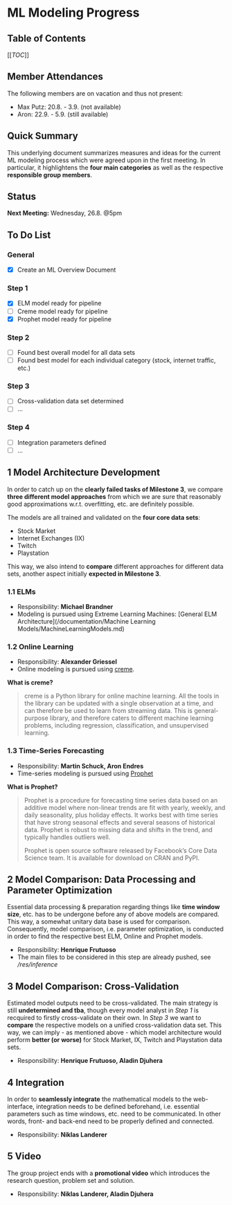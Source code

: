 # ML Modeling Progress

## Table of Contents
[[_TOC_]]

## Member Attendances
The following members are on vacation and thus not present:

* Max Putz: 20.8. - 3.9. (not available)
* Aron: 22.9. - 5.9. (still available)

## Quick Summary
This underlying document summarizes measures and ideas for the current ML modeling process which were agreed upon in the first meeting. In particular, it highlightens the **four main categories** as well as the respective **responsible group members**.

## Status
**Next Meeting:** Wednesday, 26.8. @5pm

## To Do List

### General
- [x] Create an ML Overview Document

### Step 1
- [x] ELM model ready for pipeline
- [ ] Creme model ready for pipeline
- [x] Prophet model ready for pipeline

### Step 2
- [ ] Found best overall model for all data sets
- [ ] Found best model for each individual category (stock, internet traffic, etc.) 

### Step 3
- [ ] Cross-validation data set determined
- [ ] ...

### Step 4
- [ ] Integration parameters defined
- [ ] ...

## 1 Model Architecture Development
In order to catch up on the **clearly failed tasks of Milestone 3**, we compare **three different model approaches** from which we are sure that reasonably good approximations w.r.t. overfitting, etc. are definitely possible.  

The models are all trained and validated on the **four core data sets**:
* Stock Market 
* Internet Exchanges (IX)
* Twitch
* Playstation

This way, we also intend to **compare** different approaches for different data sets, another aspect initially **expected in Milestone 3**.

### 1.1 ELMs
* Responsibility: **Michael Brandner**
* Modeling is pursued using Extreme Learning Machines: [General ELM Architecture](/documentation/Machine Learning Models/MachineLearningModels.md) 

### 1.2 Online Learning 
* Responsibility: **Alexander Griessel**
* Online modeling is pursued using [creme](https://creme-ml.github.io/).

**What is creme?**
>creme is a Python library for online machine learning. All the tools in the library can be updated with a single observation at a time, and can therefore be used to learn from streaming data. This is general-purpose library, and therefore caters to different machine learning problems, including regression, classification, and unsupervised learning.

### 1.3 Time-Series Forecasting 
* Responsibility: **Martin Schuck, Aron Endres**
* Time-series modeling is pursued using [Prophet](https://facebook.github.io/prophet/)

**What is Prophet?**
>Prophet is a procedure for forecasting time series data based on an additive model where non-linear trends are fit with yearly, weekly, and daily seasonality, plus holiday effects. It works best with time series that have strong seasonal effects and several seasons of historical data. Prophet is robust to missing data and shifts in the trend, and typically handles outliers well.
>
>Prophet is open source software released by Facebook’s Core Data Science team. It is available for download on CRAN and PyPI.

## 2 Model Comparison: Data Processing and Parameter Optimization
Essential data processing & preparation regarding things like **time window size**, etc. has to be undergone before any of above models are compared. This way, a somewhat unitary data base is used for comparison. Consequently, model comparison, i.e. parameter optimization, is conducted in order to find the respective best ELM, Online and Prophet models.

* Responsibility: **Henrique Frutuoso**
* The main files to be considered in this step are already pushed, see */res/inference*

## 3 Model Comparison: Cross-Validation
Estimated model outputs need to be cross-validated. The main strategy is still **undetermined and tba**, though every model analyst in *Step 1* is recquired to firstly cross-validate on their own. In *Step 3* we want to **compare** the respective models on a unified cross-validation data set. This way, we can imply - as mentioned above - which model architecture would perform **better (or worse)** for Stock Market, IX, Twitch and Playstation data sets. 

* Responsibility: **Henrique Frutuoso, Aladin Djuhera**

## 4 Integration
In order to **seamlessly integrate** the mathematical models to the web-interface, integration needs to be defined beforehand, i.e. essential parameters such as time windows, etc. need to be communicated. In other words, front- and back-end need to be properly defined and connected. 

* Responsibility: **Niklas Landerer**

## 5 Video
The group project ends with a **promotional video** which introduces the research question, problem set and solution. 

* Responsibility: **Niklas Landerer, Aladin Djuhera**
